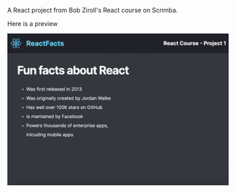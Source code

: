 A React project from Bob Ziroll's React course on Scrimba.

Here is a preview

![Image](preview/preview.png)
